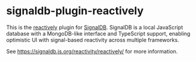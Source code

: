 # signaldb-plugin-reactively

This is the [reactively](https://github.com/milomg/reactively) plugin for [SignalDB](https://github.com/maxnowack/signaldb). SignalDB is a local JavaScript database with a MongoDB-like interface and TypeScript support, enabling optimistic UI with signal-based reactivity across multiple frameworks.

See https://signaldb.js.org/reactivity/reactively/ for more information.
